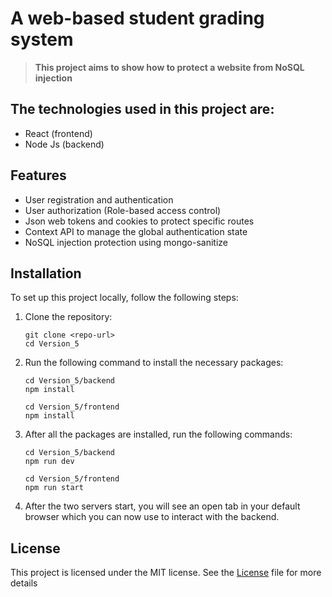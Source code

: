 # A web-based student grading system

> **This project aims to show how to protect a website from NoSQL injection**

## The technologies used in this project are:
- React (frontend)
- Node Js (backend)

## Features
- User registration and authentication
- User authorization (Role-based access control)
- Json web tokens and cookies to protect specific routes
- Context API to manage the global authentication state
- NoSQL injection protection using mongo-sanitize

## Installation
To set up this project locally, follow the following steps:

1. Clone the repository:
    ```
    git clone <repo-url>
    cd Version_5
    ```

2. Run the following command to install the necessary packages:
    ```
    cd Version_5/backend
    npm install

    cd Version_5/frontend
    npm install
    ```

3. After all the packages are installed, run the following commands:
    ```
    cd Version_5/backend
    npm run dev

    cd Version_5/frontend
    npm run start
    ```

4. After the two servers start, you will see an open tab in your default browser which you can now use to interact with the backend.

## License
This project is licensed under the MIT license. See the [License](LICENSE) file for more details
